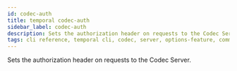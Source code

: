 ```yaml
---
id: codec-auth
title: temporal codec-auth
sidebar_label: codec-auth
description: Sets the authorization header on requests to the Codec Server.
tags: cli reference, temporal cli, codec, server, options-feature, command-line-interface-cli
---
```


Sets the authorization header on requests to the Codec Server.

